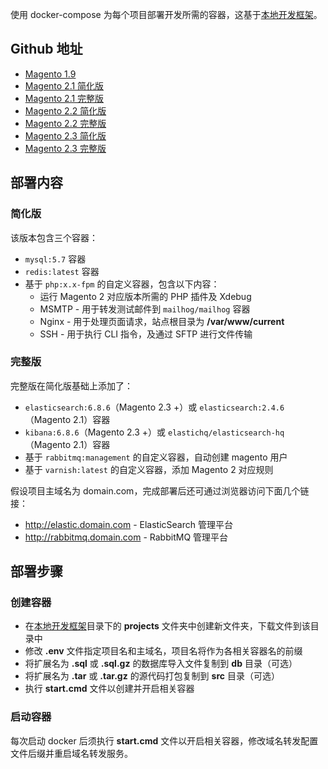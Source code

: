 使用 docker-compose 为每个项目部署开发所需的容器，这基于[本地开发框架](appendices/dev-windows/dev.html)。


## Github 地址

- [Magento 1.9](https://github.com/zengliwei/dev-magento/tree/1.9-dev)
- [Magento 2.1 简化版](https://github.com/zengliwei/dev-magento/tree/2.1-dev)
- [Magento 2.1 完整版](https://github.com/zengliwei/dev-magento/tree/2.1-dev-full)
- [Magento 2.2 简化版](https://github.com/zengliwei/dev-magento/tree/2.2-dev)
- [Magento 2.2 完整版](https://github.com/zengliwei/dev-magento/tree/2.2-dev-full)
- [Magento 2.3 简化版](https://github.com/zengliwei/dev-magento/tree/2.3-dev)
- [Magento 2.3 完整版](https://github.com/zengliwei/dev-magento/tree/2.3-dev-full)


## 部署内容

### 简化版

该版本包含三个容器：

- `mysql:5.7` 容器
- `redis:latest` 容器
- 基于 `php:x.x-fpm` 的自定义容器，包含以下内容：
    - 运行 Magento 2 对应版本所需的 PHP 插件及 Xdebug
    - MSMTP - 用于转发测试邮件到 `mailhog/mailhog` 容器
    - Nginx - 用于处理页面请求，站点根目录为 **/var/www/current**
    - SSH - 用于执行 CLI 指令，及通过 SFTP 进行文件传输


### 完整版

完整版在简化版基础上添加了：

- `elasticsearch:6.8.6`（Magento 2.3 +）或 `elasticsearch:2.4.6`（Magento 2.1）容器
- `kibana:6.8.6`（Magento 2.3 +）或 `elastichq/elasticsearch-hq`（Magento 2.1）容器
- 基于 `rabbitmq:management` 的自定义容器，自动创建 magento 用户
- 基于 `varnish:latest` 的自定义容器，添加 Magento 2 对应规则

假设项目主域名为 domain.com，完成部署后还可通过浏览器访问下面几个链接：

- http://elastic.domain.com - ElasticSearch 管理平台
- http://rabbitmq.domain.com - RabbitMQ 管理平台


## 部署步骤

### 创建容器

- 在[本地开发框架](appendices/dev-windows/dev.html)目录下的 **projects** 文件夹中创建新文件夹，下载文件到该目录中
- 修改 **.env** 文件指定项目名和主域名，项目名将作为各相关容器名的前缀
- 将扩展名为 **.sql** 或 **.sql.gz** 的数据库导入文件复制到 **db** 目录（可选）
- 将扩展名为 **.tar** 或 **.tar.gz** 的源代码打包复制到 **src** 目录（可选）
- 执行 **start.cmd** 文件以创建并开启相关容器


### 启动容器

每次启动 docker 后须执行 **start.cmd** 文件以开启相关容器，修改域名转发配置文件后缀并重启域名转发服务。

